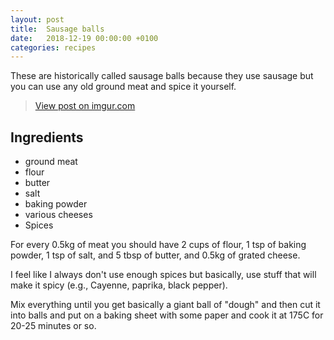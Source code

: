 ```yaml
---
layout: post
title:  Sausage balls
date:   2018-12-19 00:00:00 +0100
categories: recipes
---
```


These are historically called sausage balls because they use sausage but you can use any old ground meat and spice it yourself.

<blockquote class="imgur-embed-pub" lang="en" data-id="IzfVnZr"><a href="//imgur.com/IzfVnZr">View post on imgur.com</a></blockquote><script async src="//s.imgur.com/min/embed.js" charset="utf-8"></script>

## Ingredients

* ground meat
* flour
* butter
* salt
* baking powder
* various cheeses
* Spices

For every 0.5kg of meat you should have 2 cups of flour, 1 tsp of baking powder, 1 tsp of salt, and 5 tbsp of butter, and 0.5kg of grated cheese.

I feel like I always don't use enough spices but basically, use stuff that will make it spicy (e.g., Cayenne, paprika, black pepper).

Mix everything until you get basically a giant ball of "dough" and then cut it into balls and put on a baking sheet with some paper and cook it at 175C for 20-25 minutes or so.